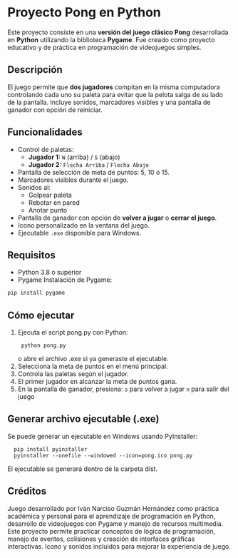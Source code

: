 # Proyecto Pong en Python
Este proyecto consiste en una **versión del juego clásico Pong** desarrollada en **Python** utilizando la biblioteca **Pygame**. Fue creado como proyecto educativo y de práctica en programación de videojuegos simples.

## Descripción
El juego permite que **dos jugadores** compitan en la misma computadora controlando cada uno su paleta para evitar que la pelota salga de su lado de la pantalla. Incluye sonidos, marcadores visibles y una pantalla de ganador con opción de reiniciar.

## Funcionalidades
- Control de paletas:
  - **Jugador 1:** `W` (arriba) / `S` (abajo)
  - **Jugador 2:** `Flecha Arriba` / `Flecha Abajo`
- Pantalla de selección de meta de puntos: 5, 10 o 15.
- Marcadores visibles durante el juego.
- Sonidos al:
  - Golpear paleta
  - Rebotar en pared
  - Anotar punto
- Pantalla de ganador con opción de **volver a jugar** o **cerrar el juego**.
- Icono personalizado en la ventana del juego.
- Ejecutable `.exe` disponible para Windows.

## Requisitos
- Python 3.8 o superior
- Pygame
Instalación de Pygame:

```bash
pip install pygame
```

## Cómo ejecutar
1. Ejecuta el script pong.py con Python:
    ```
     python pong.py
    ```
   o abre el archivo .exe si ya generaste el ejecutable.
2. Selecciona la meta de puntos en el menú principal.
3. Controla las paletas según el jugador.
4. El primer jugador en alcanzar la meta de puntos gana.
5. En la pantalla de ganador, presiona:
    `s` para volver a jugar
    `n` para salir del juego

## Generar archivo ejecutable (.exe)
Se puede generar un ejecutable en Windows usando PyInstaller:
```
  pip install pyinstaller
  pyinstaller --onefile --windowed --icon=pong.ico pong.py
```
El ejecutable se generará dentro de la carpeta dist.

## Créditos
Juego desarrollado por Iván Narciso Guzmán Hernández como práctica académica y personal para el aprendizaje de programación en Python, desarrollo de videojuegos con Pygame y manejo de recursos multimedia. Este proyecto permite practicar conceptos de lógica de programación, manejo de eventos, colisiones y creación de interfaces gráficas interactivas.
Icono y sonidos incluidos para mejorar la experiencia de juego.
